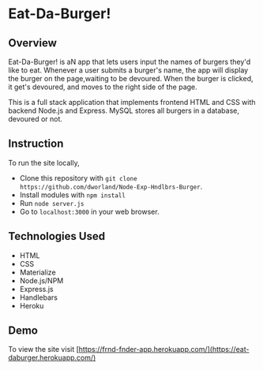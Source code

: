 # Eat-Da-Burger!

## **Overview**
Eat-Da-Burger! is aN app that lets users input the names of burgers they'd like to eat. Whenever a user submits a burger's name, the app will display the burger on the page,waiting to be devoured. When the burger is clicked, it get's devoured, and moves to the right side of the page. 

This is a full stack application that implements frontend HTML and CSS with backend Node.js and Express. MySQL stores all burgers in a database, devoured or not. 

## **Instruction**
To run the site locally,
 - Clone this repository with `git clone https://github.com/dworland/Node-Exp-Hndlbrs-Burger`.
 - Install modules with `npm install`
 - Run `node server.js`
 - Go to `localhost:3000` in your web browser.


## **Technologies Used**
- HTML
- CSS
- Materialize
- Node.js/NPM
- Express.js
- Handlebars
- Heroku

## **Demo**

To view the site visit [https://frnd-fnder-app.herokuapp.com/](https://eat-daburger.herokuapp.com/)